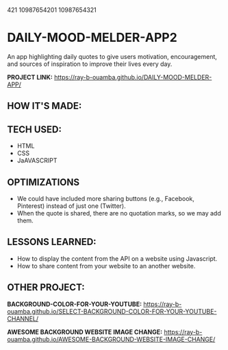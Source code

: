 421  10987654201 10987654321
# DAILY-MOOD-MELDER-APP2
An app highlighting daily quotes to give users motivation, encouragement, and sources of inspiration to improve their lives every day.

**PROJECT LINK:** https://ray-b-ouamba.github.io/DAILY-MOOD-MELDER-APP/

## HOW IT'S MADE:
## TECH USED:
* HTML
* CSS
* JaAVASCRIPT

## OPTIMIZATIONS
* We could have included more sharing buttons (e.g., Facebook, Pinterest) instead of just one (Twitter).
* When the quote is shared, there are no quotation marks, so we may add them.

## LESSONS LEARNED:
* How to display the content from the API on a website using Javascript.
* How to share content from your website to an another website.

## OTHER PROJECT:
**BACKGROUND-COLOR-FOR-YOUR-YOUTUBE:**
https://ray-b-ouamba.github.io/SELECT-BACKGROUND-COLOR-FOR-YOUR-YOUTUBE-CHANNEL/

**AWESOME BACKGROUND WEBSITE IMAGE CHANGE:**
https://ray-b-ouamba.github.io/AWESOME-BACKGROUND-WEBSITE-IMAGE-CHANGE/
